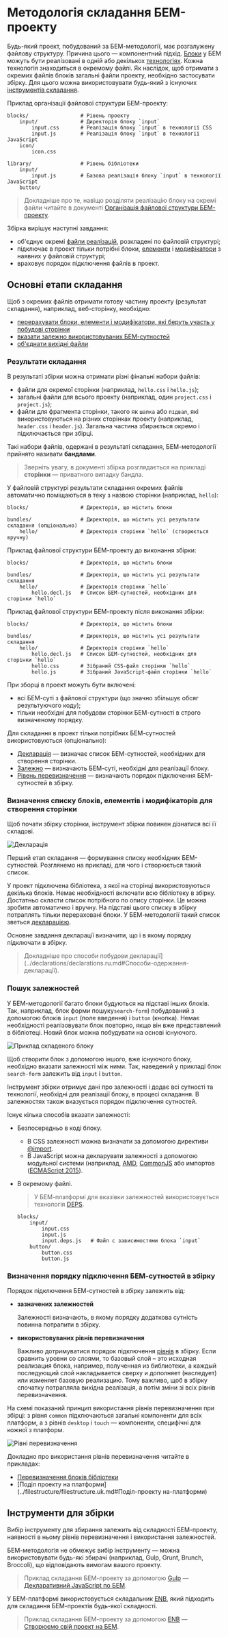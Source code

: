 # Методологія складання БЕМ-проекту

Будь-який проект, побудований за БЕМ-методології, має розгалужену файлову структуру. Причина цього — компонентний підхід. [Блоки](../key-concepts/key-concepts.uk.md#Блок) у БЕМ можуть бути реалізовані в одній або декількох [технологіях](../key-concepts/key-concepts.uk.md#Технологія-реалізації). Кожна технологія знаходиться в окремому файлі. Як наслідок, щоб отримати з окремих файлів блоків загальні файли проекту, необхідно застосувати збірку. Для цього можна використовувати будь-який з існуючих [інструментів складання](#Інструменти-для-збірки).

Приклад організації файлової структури БЕМ-проекту:

```files
blocks/                 # Рівень проекту
    input/              # Директорія блоку `input`
        input.css       # Реалізація блоку `input` в технології CSS
        input.js        # Реалізація блоку `input` в технології JavaScript
    icon/
        icon.css

library/                # Рівень бібліотеки
    input/
        input.js        # Базова реалізація блоку `input` в технології JavaScript
    button/
```

> Докладніше про те, навіщо розділяти реалізацію блоку на окремі файли читайте в документі [Організація файлової структури БЕМ-проекту](../filestructure/filestructure.uk.md).

Збірка вирішує наступні завдання:
* об'єднує окремі [файли реалізацій](../filestructure/filestructure.ru.md#Реалізація-блоку-поділяється-на-окремі-файли), розкладені по файловій структурі;
* підключає в проект тільки потрібні блоки, [елементи](../key-concepts/key-concepts.uk.md#Елемент) і [модифікатори](../key-concepts/key-concepts.uk.md#Модифікатор) з наявних у файловій структурі;
* враховує порядок підключення файлів в проект.

## Основні етапи складання

Щоб з окремих файлів отримати готову частину проекту (результат складання), наприклад, веб-сторінку, необхідно:

* [перерахувати блоки, елементи і модифікатори, які беруть участь у побудові сторінки](#Визначення-списку-блоків-елементів-модифікаторів-для-створення-сторінки)
* [вказати залежно використовуваних БЕМ-сутностей](#Пошук-залежностей)
* [об'єднати вихідні файли](#Визначення-порядку-підключення-БЕМ-сутностей-в-складання)

### Результати складання

В результаті збірки можна отримати різні фінальні набори файлів:

* файли для окремої сторінки (наприклад, `hello.css` і `hello.js`);
* загальні файли для всього проекту (наприклад, один `project.css` і `project.js`);
* файли для фрагмента сторінки, такого як `шапка` або `підвал`, які використовуються на різних сторінках проекту (наприклад, `header.css` і `header.js`). Загальна частина збирається окремо і підключається при збірці.

Такі набори файлів, одержані в результаті складання, БЕМ-методології прийнято називати **бандлами**.

> Зверніть увагу, в документі збірка розглядається на прикладі **сторінки** — приватного випадку бандла.

У файловій структурі результати складання окремих файлів автоматично поміщаються в теку з назвою сторінки (наприклад, `hello`):

```files
blocks/                 # Директорія, що містить блоки

bundles/                # Директорія, що містить усі результати складання (опціонально)
    hello/              # Директорія сторінки `hello` (створюється вручну)
```

Приклад файлової структури БЕМ-проекту до виконання збірки:

```files
blocks/                 # Директорія, що містить блоки

bundles/                # Директорія, що містить усі результати складання
    hello/              # Директорія сторінки `hello`
        hello.decl.js   # Список БЕМ-сутностей, необхідних для сторінки `hello`
```

Приклад файлової структури БЕМ-проекту після виконання збірки:

```files
blocks/                 # Директорія, що містить блоки

bundles/                # Директорія, що містить усі результати складання
    hello/              # Директорія сторінки `hello`
        hello.decl.js   # Список БЕМ-сутностей, необхідних для сторінки `hello`
        hello.css       # Зібраний CSS-файл сторінки `hello`
        hello.js        # Зібраний JavaScript-файл сторінки `hello`
```

При зборці в проект можуть бути включені:

* всі БЕМ-суті з файлової структури (що значно збільшує обсяг результуючого коду);
* тільки необхідні для побудови сторінки БЕМ-сутності в строго визначеному порядку.

Для складання в проект тільки потрібних БЕМ-сутностей використовуються (опціонально):

* [Декларація](#Визначення-списку-блоків-елементів-модифікаторів-для-створення-сторінки) — визначає список БЕМ-сутностей, необхідних для створення сторінки.
* [Залежно](#Пошук-залежностей) — визначають БЕМ-суті, необхідні для реалізації блоку.
* [Рівень перевизначення](#Определение-порядка-подключения-БЭМ-сущностей-в-сборку) — визначають порядок підключення БЕМ-сутностей в збірку.

### Визначення списку блоків, елементів і модифікаторів для створення сторінки

Щоб почати збірку сторінки, інструмент збірки повинен дізнатися всі її складові.

![Декларація](build__declaration.png)

Перший етап складання — формування списку необхідних БЕМ-сутностей. Розглянемо на прикладі, для чого і створюється такий список.

У проект підключена бібліотека, з якої на сторінці використовуються декілька блоків. Немає необхідності включати всю бібліотеку в збірку. Достатньо скласти список потрібного по опису сторінки. Це можна зробити автоматично і вручну. На підставі цього списку в збірку потраплять тільки перераховані блоки. У БЕМ-методології такий список зветься [декларацією](../declarations/declarations.uk.md).

Основне завдання декларації визначити, що і в якому порядку підключати в збірку.

> Докладніше про способи побудови декларації](../declarations/declarations.ru.md#Способи-одержання-декларації).

### Пошук залежностей

У БЕМ-методології багато блоки будуються на підставі інших блоків. Так, наприклад, блок форми пошуку`search-form`) побудований з допомогою блоків `input` (поле введення) і `button` (кнопка). Немає необхідності реалізовувати блок повторно, якщо він вже представлений в бібліотеці. Новий блок можна побудувати на основі існуючого.

![Приклад складеного блоку](build__search-form.png)

Щоб створити блок з допомогою іншого, вже існуючого блоку, необхідно вказати залежності між ними. Так, наведений у прикладі блок `search-form` залежить від `input` і `button`.

Інструмент збірки отримує дані про залежності і додає всі сутності та технології, необхідні для реалізації блоку, в процесі складання. В залежностях також вказується порядок підключення сутностей.

Існує кілька способів вказати залежності:

* Безпосередньо в коді блоку.

  * В CSS залежності можна визначати за допомогою директиви [@import](http://htmlbook.ru/css/import).
  * В JavaScript можна декларувати залежності з допомогою модульної системи (наприклад, [AMD](https://github.com/amdjs/amdjs-api/wiki/AMD), [CommonJS](http://www.commonjs.org/) або импортов ([ECMAScript 2015](http://ecmascript.org)).

* В окремому файлі.

  > У БЕМ-платформі для вказівки залежностей використовується технологія [DEPS](https://ru.bem.info/technology/deps/).

  ```files
  blocks/
      input/
          input.css
          input.js
          input.deps.js   # Файл с зависимостями блока `input`
      button/
          button.css
          button.js
  ```

### Визначення порядку підключення БЕМ-сутностей в збірку

Порядок підключення БЕМ-сутностей в збірку залежить від:

* **зазначених залежностей**

  Залежності визначають, в якому порядку додаткова сутність повинна потрапити в збірку.

* **використовуваних рівнів перевизначення**

  Важливо дотримуватися порядок підключення [рівнів](../key-concepts/key-concepts.uk.md#Рівень-перевизначення) в збірку. Если сравнить уровни со слоями, то базовый слой – это исходная реализация блока, например, полученная из библиотеки, а каждый последующий слой накладывается сверху и дополняет (наследует) или изменяет базовую реализацию. Тому важливо, щоб в збірку спочатку потрапляла вихідна реалізація, а потім зміни зі всіх рівнів перевизначення.

На схемі показаний принцип використання рівнів перевизначення при збірці: з рівня `common` підключаються загальні компоненти для всіх платформ, а з рівнів `desktop` і `touch` — компоненти, специфічні для кожної з платформ.

![Рівні перевизначення](build__levels.png)

Докладно про використання рівнів перевизначення читайте в прикладах:

* [Перевизначення блоків бібліотеки](../filestructure/filestructure.uk.md#Підключення-бібліотеки)
* [Поділ проекту на платформи](../filestructure/filestructure.uk.md#Поділ-проекту на-платформи)

## Інструменти для збірки

Вибір інструменту для збирання залежить від складності БЕМ-проекту, наявності в ньому рівнів перевизначення і використання залежностей.

БЕМ-методологія не обмежує вибір інструменту — можна використовувати будь-які збирачі (наприклад, Gulp, Grunt, Brunch, Broccoli), що відповідають вимогам вашого проекту.

> Приклад складання БЕМ-проекту за допомогою [Gulp](http://gulpjs.com/) — [Декларативний JavaScript по БЕМ](https://ru.bem.info/forum/-696/).

У БЕМ-платформі використовується складальник [ENB](https://uk.bem.info/toolbox/enb/), який підходить для складання БЕМ-проектів будь-якої складності.

> Приклад складання БЕМ-проекту за допомогою [ENB](https://uk.bem.info/toolbox/enb/) — [Створюємо свій проект на БЕМ](https://ru.bem.info/tutorials/start-with-project-stub/).
